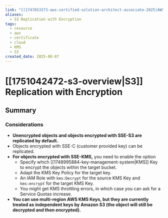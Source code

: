 ```yaml
---
link: "[[1747853373-aws-certified-solution-architect-associate-2025|AWS Certified Solution Architect Associate 2025]]"
aliases:
  - S3 Replication with Encryption
tags:
  - resource
  - aws
  - certificate
  - cloud
  - KMS
  - S3
created_date: 2025-08-07
---
```

# [[1751042472-s3-overview|S3]] Replication with Encryption
## Summary
### Considerations
- **Unencrypted objects and objects encrypted with SSE-S3 are replicated by default.**
- Objects encrypted with SSE-C (customer provided key) can be replicated.
- **For objects encrypted with SSE-KMS,** you need to enable the option
	- Specify which [[1748995884-key-management-system|KMS]] Key to encrypt the objects within the target bucket.
	- Adapt the KMS Key Policy for the target key.
	- An IAM Role with `kms:Decrypt` for the source KMS Key and  `kms:encrypt` for the target KMS Key.
	- You might get KMS throttling errors, in which case you can ask for a Service Quotas increase.
- **You can use multi-region AWS KMS Keys, but they are currently treated as independent keys by Amazon S3 (the object will still be decrypted and then encrypted).**
